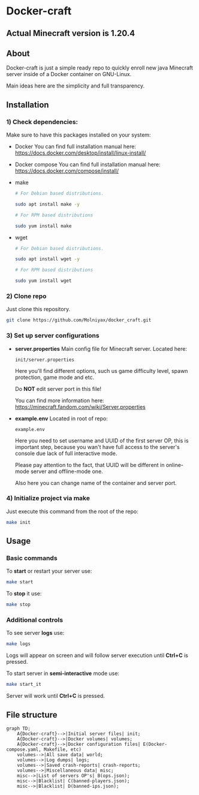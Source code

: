# Docker-craft

## Actual Minecraft version is **1.20.4**

## About
Docker-craft is just a simple ready repo to quickly enroll  new java Minecraft server inside of a Docker container on GNU-Linux.

Main ideas here are the simplicity and full transparency.


## Installation
### 1) Check dependencies:
Make sure to have this packages installed on your system:
- Docker
	You can find full installation manual here:
	https://docs.docker.com/desktop/install/linux-install/

- Docker compose
	You can find full installation manual here:
	https://docs.docker.com/compose/install/

- make
	```bash
	# For Debian based distributions.
	
	sudo apt install make -y
	```
	```bash
	# For RPM based distributions
	
	sudo yum install make
	```

- wget
	```bash
	# For Debian based distributions.
	
	sudo apt install wget -y
	```
	```bash
	# For RPM based distributions
	
	sudo yum install wget
	```

### 2) Clone repo
Just clone this repository.
```bash
git clone https://github.com/Molniyax/docker_craft.git
```

### 3) Set up server configurations
- **server.properties**
	Main config file for Minecraft server.
	Located here:
	```Location
	init/server.properties
	```
	
	Here you'll find different options, such us game difficulty level, spawn protection, game mode and etc.
	 
	Do **NOT** edit server port in this file!
	
	You can find more information here:
	https://minecraft.fandom.com/wiki/Server.properties

- **example.env**
	Located in root of repo:
	```location
	example.env
	```
	
	Here you need to set username and UUID of the first server OP, this is important step, because you wan't have full access to the server's console due lack of full interactive mode.
	
	Please pay attention to the fact, that UUID will be different in online-mode server and offline-mode one.
	
	Also here you can change name of the container and server port.

### 4) Initialize project via make
Just execute this command from the root of the repo:
```bash
make init
```


## Usage
### Basic commands
To **start** or restart your server use:
```bash
make start
```

To **stop** it use: 
```bash
make stop
```

### Additional controls
To see server **logs** use:
```bash
make logs
```
Logs will appear on screen and will follow server execution until **Ctrl+C** is pressed.

To start server in **semi-interactive** mode use:
```bash
make start_it
```
Server will work until **Ctrl+C** is pressed.


## File structure

```mermaid
graph TD;
	A{Docker-craft}-->|Initial server files| init;
	A{Docker-craft}-->|Docker volumes| volumes;
	A{Docker-craft}-->|Docker configuration files| E(Docker-compose.yaml, Makefile, etc)
	volumes-->|All save data| world;
	volumes-->|Log dumps| logs;
	volumes-->|Saved crash-reports| crash-reports;
	volumes-->|Miscellaneous data| misc;
	misc-->|List of servers OP's| B(ops.json);
	misc-->|Blacklist| C(banned-players.json);
	misc-->|Blacklist| D(banned-ips.json);
```


